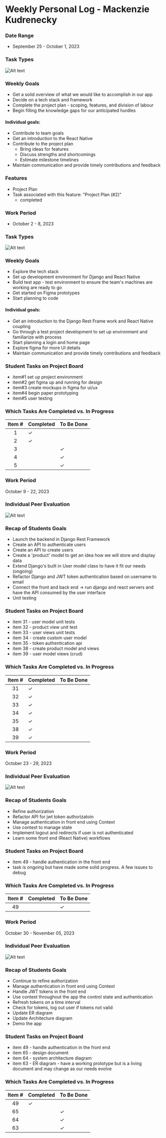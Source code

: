 # Weekly Personal Log - Mackenzie Kudrenecky

### Date Range
 - September 25 - October 1, 2023

### Task Types
![Alt text](img/mk_w4.png)

### Weekly Goals
- Get a solid overview of what we would like to accomplish in our app
- Decide on a tech stack and framework
- Complete the project plan - scoping, features, and division of labour
- Begin filling the knowledge gaps for our anticipated hurdles

#### Individual goals:
- Contribute to team goals 
- Get an introduction to the React Native
- Contribute to the project plan 
    - Bring ideas for features
    - Discuss strengths and shortcomings
    - Estimate milestone timelines 
- Maintain communication and provide timely contributions and feedback

### Features
- Project Plan
- Task associated with this feature: "Project Plan (#2)"
    - completed

### Work Period
 - October 2 - 8, 2023

### Task Types
![Alt text](img/mk_w5.png)

### Weekly Goals
- Explore the tech stack
- Set up development environment for Django and React Native
- Build test app - test environment to ensure the team's machines are working are ready to go
- Get started on Figma prototypes
- Start planning to code

#### Individual goals:
- Get an introduction to the Django Rest Frame work and React Native coupling
- Go through a test project development to set up environment and familiarize with process
- Start planning a login and home page
- Explore figma for more UI details
- Maintain communication and provide timely contributions and feedback

### Student Tasks on Project Board
<!-- 
- Tasks undertaken on the project board
-->
- item#1 set up project environment
- item#2 get figma up and running for design
- item#3 create mockups in figma for ui/ux
- item#4 begin paper prototyping
- item#5 user testing

### Which Tasks Are Completed vs. In Progress
<!--
- list of completed tasks
- list of tasks to be done
✓ x
-->

| Item # | Completed | To Be Done |
|:------:|:----------|:-----------|
|   1    | ✓         |            |
|   2    | ✓         |            |
|   3    |           | ✓          |
|   4    |           | ✓          |
|   5    |           | ✓          |


### Work Period
<!-- 
- start/end dates of the week
-->
October 9 - 22, 2023

### Individual Peer Evaluation
<!-- 
- screenshot of the weekly peer evaluation
-->
![Alt text](img/mk_w6.png)

### Recap of Students Goals
<!--
- what tasks are you aiming to have completed by the end of the week
-->
- Launch the backend in Django Rest Framework
- Create an API to authenticate users
- Create an API to create users
- Create a 'product' model to get an idea how we will store and display data
- Extend Django's built in User model class to have it fit our needs (ongoing)
- Refactor Django and JWT token authentication based on username to email
- Connect the front and back end -> run django and react servers and have the API consumed by the user interface
- Unit testing

### Student Tasks on Project Board
<!-- 
- Tasks undertaken on the project board
-->
- item 31 - user model unit tests
- item 32 - product view unit test
- item 33 - user views unit tests
- item 34 - create custom user model
- item 35 - token authentication api
- item 38 - create product model and views
- item 39 - user model views (crud)

### Which Tasks Are Completed vs. In Progress
<!--
- list of completed tasks
- list of tasks to be done
✓ x
-->

| Item # | Completed  | To Be Done |
|:------:|:-----------|:-----------|
| 31      |      ✓      |            |
| 32      |      ✓      |            |
| 33      |      ✓     |            |
| 34      |      ✓     |            |
| 35      |      ✓      |            |
| 38      |      ✓      |            |
| 39      |      ✓      |            |

### Work Period
<!-- 
- start/end dates of the week
-->
October 23 - 29, 2023

### Individual Peer Evaluation
<!-- 
- screenshot of the weekly peer evaluation
-->
![Alt text](img/mk_w8.png)

### Recap of Students Goals
<!--
- what tasks are you aiming to have completed by the end of the week
-->
- Refine authorization
- Refactor API for jwt token authorizatoin
- Manage authentication in front end using Context
- Use context to manage state
- Implement logout and redirects if user is not authenticated
- Learn some front end (React Native) workflows

### Student Tasks on Project Board
<!-- 
- Tasks undertaken on the project board
-->
- item 49 - handle authentication in the front end
- task is ongoing but have made some solid progress. A few issues to debug


### Which Tasks Are Completed vs. In Progress
<!--
- list of completed tasks
- list of tasks to be done
✓ x
-->

| Item # | Completed  | To Be Done |
|:------:|:-----------|:-----------|
| 49      |            |      ✓      |

### Work Period
<!-- 
- start/end dates of the week
-->
October 30 - November 05, 2023

### Individual Peer Evaluation
<!-- 
- screenshot of the weekly peer evaluation
-->
![Alt text](img/mk_w9.png)

### Recap of Students Goals
<!--
- what tasks are you aiming to have completed by the end of the week
-->
- Continue to refine authorization
- Manage authentication in front end using Context
- Handle JWT tokens in the front end
- Use context throughout the app the control state and authentication
- Refresh tokens on a time interval
- Check for tokens, log out user if tokens not valid
- Update ER diagram
- Update Architecture diagram
- Demo the app

### Student Tasks on Project Board
<!-- 
- Tasks undertaken on the project board
-->
- item 49 - handle authentication in the front end
- item 65 - design document
- item 64 - system architecture diagram
- item 63 - ER diagram - have a working prototype but is a living document and may change as our needs evolve


### Which Tasks Are Completed vs. In Progress
<!--
- list of completed tasks
- list of tasks to be done
✓ x
-->

| Item # | Completed  | To Be Done |
|:------:|:-----------|:-----------|
| 49      |     ✓      |           |
| 65     |           |      ✓      |
| 64      |           |     ✓       |
| 63      |           |     ✓       |
